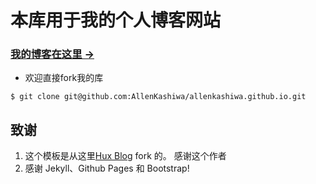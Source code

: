 # 本库用于我的个人博客网站

### [我的博客在这里 &rarr;](http://allenkashiwa.github.io)

* 欢迎直接fork我的库
```
$ git clone git@github.com:AllenKashiwa/allenkashiwa.github.io.git
```


## 致谢

1. 这个模板是从这里[Hux Blog](https://github.com/Huxpro/huxpro.github.io)  fork 的。 感谢这个作者
2. 感谢 Jekyll、Github Pages 和 Bootstrap!